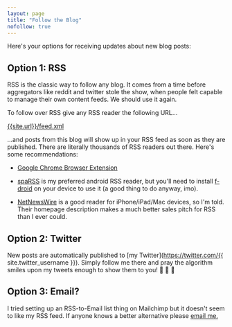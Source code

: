 ```yaml
---
layout: page
title: "Follow the Blog"
nofollow: true
---
```


Here's your options for receiving updates about new blog posts:

## Option 1: RSS

RSS is the classic way to follow any blog. It comes from a time before
aggregators like reddit and twitter stole the show, when people felt capable to
manage their own content feeds. We should use it again.

To follow over RSS give any RSS reader the following URL...

<a href="{{site.url}}/feed.xml">{{site.url}}/feed.xml</a>

...and posts from this blog will show up in your RSS feed as soon as they are
published. There are literally thousands of RSS readers out there. Here's some
recommendations:

* [Google Chrome Browser Extension](https://chrome.google.com/webstore/detail/rss-feed-reader/pnjaodmkngahhkoihejjehlcdlnohgmp)

* [spaRSS](https://f-droid.org/en/packages/net.etuldan.sparss.floss/) is my
  preferred android RSS reader, but you'll need to install
  [f-droid](https://f-droid.org/) on your device to use it (a good thing to do
  anyway, imo).

* [NetNewsWire](https://ranchero.com/netnewswire/) is a good reader for
  iPhone/iPad/Mac devices, so I'm told. Their homepage description makes a much
  better sales pitch for RSS than I ever could.

## Option 2: Twitter

New posts are automatically published to [my Twitter](https://twitter.com/{{
site.twitter_username }}). Simply follow me there and pray the algorithm smiles
upon my tweets enough to show them to you! :pray: :pray: :pray:

## Option 3: Email?

I tried setting up an RSS-to-Email list thing on Mailchimp but it doesn't seem
to like my RSS feed. If anyone knows a better alternative please [email
me.](mailto:mediocregopher@gmail.com)
